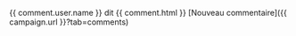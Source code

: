 {{ comment.user.name }}
dit
{{ comment.html }}
[Nouveau commentaire]({{ campaign.url }}?tab=comments)
